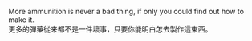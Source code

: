 More ammunition is never a bad thing, if only you could find out how to make it.\
更多的彈藥從来都不是一件壞事，只要你能明白怎去製作這東西。
